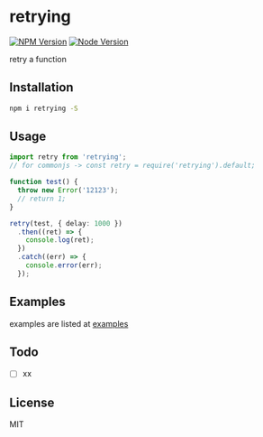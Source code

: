 # retrying

[![NPM Version][npm-image]][npm-url]
[![Node Version][node-image]][node-url]

retry a function

## Installation

```bash
npm i retrying -S
```

## Usage

```typescript
import retry from 'retrying';
// for commonjs -> const retry = require('retrying').default;

function test() {
  throw new Error('12123');
  // return 1;
}

retry(test, { delay: 1000 })
  .then((ret) => {
    console.log(ret);
  })
  .catch((err) => {
    console.error(err);
  });
```

## Examples

examples are listed at [examples](https://github.com/cooperhsiung/retrying/tree/master/examples)

## Todo

- [ ] xx

## License

MIT

[npm-image]: https://img.shields.io/npm/v/retrying.svg
[npm-url]: https://www.npmjs.com/package/retrying
[node-image]: https://img.shields.io/badge/node.js-%3E=8-brightgreen.svg
[node-url]: https://nodejs.org/download/
